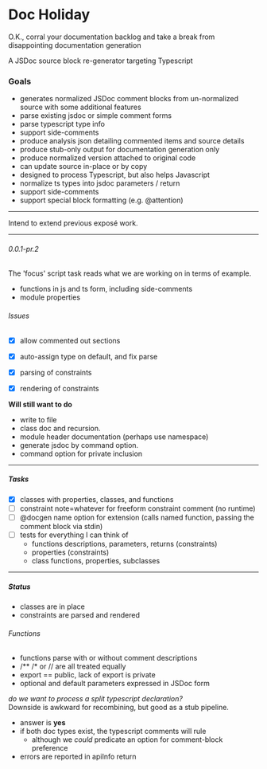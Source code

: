 # Doc Holiday

O.K., corral your documentation backlog and 
take a break from disappointing documentation generation

A JSDoc source block re-generator targeting Typescript

### Goals
- generates normalized JSDoc comment blocks from un-normalized
source with some additional features
- parse existing jsdoc or simple comment forms
- parse typescript type info
- support side-comments
- produce analysis json detailing commented items and source details
- produce stub-only output for documentation generation only
- produce normalized version attached to original code
- can update source in-place or by copy
- designed to process Typescript, but also helps Javascript
- normalize ts types into jsdoc parameters / return
- support side-comments
- support special block formatting (e.g. @attention)

----------

Intend to extend previous exposé work.

-----------
###### 0.0.1-pr.2
The 'focus' script task reads what we are working on
in terms of example.

- functions in js and ts form, including side-comments
- module properties

###### Issues
- [X] allow commented out sections
- [X] auto-assign type on default, and fix parse

- [X] parsing of constraints
- [X] rendering of constraints

__Will still want to do__  

- write to file
- class doc and recursion.
- module header documentation (perhaps use namespace)
- generate jsdoc by command option.
- command option for private inclusion
-----------------
##### Tasks

  - [X] classes with properties, classes, and functions
  - [ ] constraint note=whatever for freeform constraint comment (no runtime)
  - [ ] @docgen name option for extension (calls named function, passing the comment block via stdin)
  - [ ] tests for everything I can think of
    - functions descriptions, parameters, returns (constraints)
    - properties (constraints)
    - class functions, properties, subclasses
--------------
##### Status
 - classes are in place
 - constraints are parsed and rendered

###### Functions
- functions parse with or without comment descriptions
- /** /* or // are all treated equally
- export == public, lack of export is private
- optional and default parameters expressed in JSDoc form

_do we want to process a split typescript declaration?_  
Downside is awkward for recombining, but good as a stub pipeline.
- answer is __yes__
- if both doc types exist, the typescript comments will rule
  - although we _could_ predicate an option for comment-block preference
- errors are reported in apiInfo return

